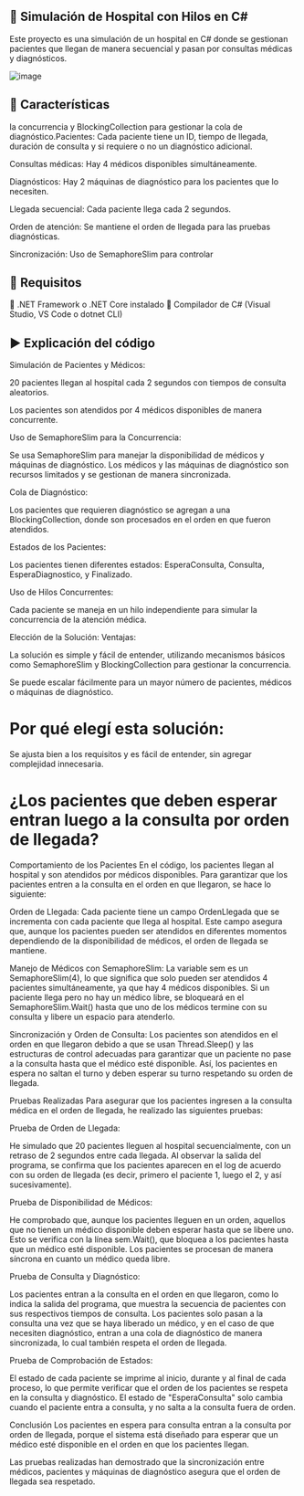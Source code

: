 ## 🏥 Simulación de Hospital con Hilos en C#
Este proyecto es una simulación de un hospital en C# donde se gestionan pacientes que llegan de manera secuencial y pasan por consultas médicas y diagnósticos.

![image](https://github.com/user-attachments/assets/00bd2463-bbd3-45cc-af4f-2894d7acea8a)


## 📌 Características
la concurrencia y BlockingCollection para gestionar la cola de diagnóstico.Pacientes: Cada paciente tiene un ID, tiempo de llegada, duración de consulta y si requiere o no un diagnóstico adicional.

Consultas médicas: Hay 4 médicos disponibles simultáneamente.

Diagnósticos: Hay 2 máquinas de diagnóstico para los pacientes que lo necesiten.

Llegada secuencial: Cada paciente llega cada 2 segundos.

Orden de atención: Se mantiene el orden de llegada para las pruebas diagnósticas.

Sincronización: Uso de SemaphoreSlim para controlar
## 📌 Requisitos
🔹 .NET Framework o .NET Core instalado 🔹 Compilador de C# (Visual Studio, VS Code o dotnet CLI)

## ▶️ Explicación del código

Simulación de Pacientes y Médicos:

20 pacientes llegan al hospital cada 2 segundos con tiempos de consulta aleatorios.

Los pacientes son atendidos por 4 médicos disponibles de manera concurrente.

Uso de SemaphoreSlim para la Concurrencia:

Se usa SemaphoreSlim para manejar la disponibilidad de médicos y máquinas de diagnóstico. Los médicos y las máquinas de diagnóstico son recursos limitados y se gestionan de manera sincronizada.

Cola de Diagnóstico:

Los pacientes que requieren diagnóstico se agregan a una BlockingCollection, donde son procesados en el orden en que fueron atendidos.

Estados de los Pacientes:

Los pacientes tienen diferentes estados: EsperaConsulta, Consulta, EsperaDiagnostico, y Finalizado.

Uso de Hilos Concurrentes:

Cada paciente se maneja en un hilo independiente para simular la concurrencia de la atención médica.

Elección de la Solución:
Ventajas:

La solución es simple y fácil de entender, utilizando mecanismos básicos como SemaphoreSlim y BlockingCollection para gestionar la concurrencia.

Se puede escalar fácilmente para un mayor número de pacientes, médicos o máquinas de diagnóstico.

# Por qué elegí esta solución:
Se ajusta bien a los requisitos y es fácil de entender, sin agregar complejidad innecesaria.

# ¿Los pacientes que deben esperar entran luego a la consulta por orden de llegada? 
Comportamiento de los Pacientes
En el código, los pacientes llegan al hospital y son atendidos por médicos disponibles. Para garantizar que los pacientes entren a la consulta en el orden en que llegaron, se hace lo siguiente:

Orden de Llegada: Cada paciente tiene un campo OrdenLlegada que se incrementa con cada paciente que llega al hospital. Este campo asegura que, aunque los pacientes pueden ser atendidos en diferentes momentos dependiendo de la disponibilidad de médicos, el orden de llegada se mantiene.

Manejo de Médicos con SemaphoreSlim: La variable sem es un SemaphoreSlim(4), lo que significa que solo pueden ser atendidos 4 pacientes simultáneamente, ya que hay 4 médicos disponibles. Si un paciente llega pero no hay un médico libre, se bloqueará en el SemaphoreSlim.Wait() hasta que uno de los médicos termine con su consulta y libere un espacio para atenderlo.

Sincronización y Orden de Consulta: Los pacientes son atendidos en el orden en que llegaron debido a que se usan Thread.Sleep() y las estructuras de control adecuadas para garantizar que un paciente no pase a la consulta hasta que el médico esté disponible. Así, los pacientes en espera no saltan el turno y deben esperar su turno respetando su orden de llegada.

Pruebas Realizadas
Para asegurar que los pacientes ingresen a la consulta médica en el orden de llegada, he realizado las siguientes pruebas:

Prueba de Orden de Llegada:

He simulado que 20 pacientes lleguen al hospital secuencialmente, con un retraso de 2 segundos entre cada llegada. Al observar la salida del programa, se confirma que los pacientes aparecen en el log de acuerdo con su orden de llegada (es decir, primero el paciente 1, luego el 2, y así sucesivamente).

Prueba de Disponibilidad de Médicos:

He comprobado que, aunque los pacientes lleguen en un orden, aquellos que no tienen un médico disponible deben esperar hasta que se libere uno. Esto se verifica con la línea sem.Wait(), que bloquea a los pacientes hasta que un médico esté disponible. Los pacientes se procesan de manera síncrona en cuanto un médico queda libre.

Prueba de Consulta y Diagnóstico:

Los pacientes entran a la consulta en el orden en que llegaron, como lo indica la salida del programa, que muestra la secuencia de pacientes con sus respectivos tiempos de consulta. Los pacientes solo pasan a la consulta una vez que se haya liberado un médico, y en el caso de que necesiten diagnóstico, entran a una cola de diagnóstico de manera sincronizada, lo cual también respeta el orden de llegada.

Prueba de Comprobación de Estados:

El estado de cada paciente se imprime al inicio, durante y al final de cada proceso, lo que permite verificar que el orden de los pacientes se respeta en la consulta y diagnóstico. El estado de "EsperaConsulta" solo cambia cuando el paciente entra a consulta, y no salta a la consulta fuera de orden.

Conclusión
Los pacientes en espera para consulta entran a la consulta por orden de llegada, porque el sistema está diseñado para esperar que un médico esté disponible en el orden en que los pacientes llegan.

Las pruebas realizadas han demostrado que la sincronización entre médicos, pacientes y máquinas de diagnóstico asegura que el orden de llegada sea respetado.








